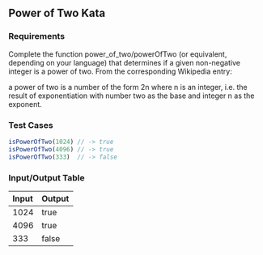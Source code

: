 ## Power of Two Kata

### Requirements 

Complete the function power_of_two/powerOfTwo (or equivalent, depending on your language) that determines if a given non-negative integer is a power of two. From the corresponding Wikipedia entry:

a power of two is a number of the form 2n where n is an integer, i.e. the result of exponentiation with number two as the base and integer n as the exponent.

### Test Cases

```JavaScript
isPowerOfTwo(1024) // -> true
isPowerOfTwo(4096) // -> true
isPowerOfTwo(333)  // -> false
```

### Input/Output Table

| Input                                          | Output |
| :--------------------------------------------- | :----- |
| 1024                              | true  |
| 4096                              | true  |
| 333                              | false  |


